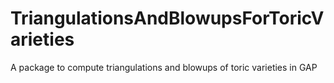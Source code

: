 # TriangulationsAndBlowupsForToricVarieties
A package to compute triangulations and blowups of toric varieties in GAP
